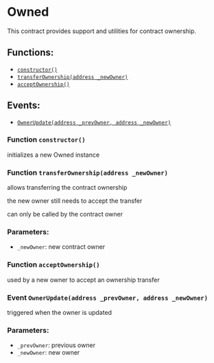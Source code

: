 # Owned

This contract provides support and utilities for contract ownership.

## Functions:

* [`constructor()`](owned.md#Owned-constructor--)
* [`transferOwnership(address _newOwner)`](owned.md#Owned-transferOwnership-address-)
* [`acceptOwnership()`](owned.md#Owned-acceptOwnership--)

## Events:

* [`OwnerUpdate(address _prevOwner, address _newOwner)`](owned.md#Owned-OwnerUpdate-address-address-)

### Function `constructor()` <a id="Owned-constructor--"></a>

initializes a new Owned instance

### Function `transferOwnership(address _newOwner)` <a id="Owned-transferOwnership-address-"></a>

allows transferring the contract ownership

the new owner still needs to accept the transfer

can only be called by the contract owner

### Parameters:

* `_newOwner`:    new contract owner

### Function `acceptOwnership()` <a id="Owned-acceptOwnership--"></a>

used by a new owner to accept an ownership transfer

### Event `OwnerUpdate(address _prevOwner, address _newOwner)` <a id="Owned-OwnerUpdate-address-address-"></a>

triggered when the owner is updated

### Parameters:

* `_prevOwner`: previous owner
* `_newOwner`: new owner

